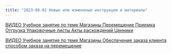 ```yaml
---
title: "2023-08-02 Новые или измененые инструкции и материалы"
---
```


[ВИДЕО Учебное занятие по теме Магазины Перемещение Приемка Отгрузка Упаковочные листы Акты расхождений Ценники](ERP/Управление%20продажами/Запчасти/ВИДЕО%20Учебное%20занятие%20по%20теме%20Магазины%20Перемещение%20Приемка%20Отгрузка%20Упаковочные%20листы%20Акты%20расхождений%20Ценники.md)

[ВИДЕО Учебное занятие по теме Магазины Обеспечение заказа клиента способом заказа на перемещение](ERP/Управление%20продажами/Запчасти/ВИДЕО%20Учебное%20занятие%20по%20теме%20Магазины%20Обеспечение%20заказа%20клиента%20способом%20заказа%20на%20перемещение.md)